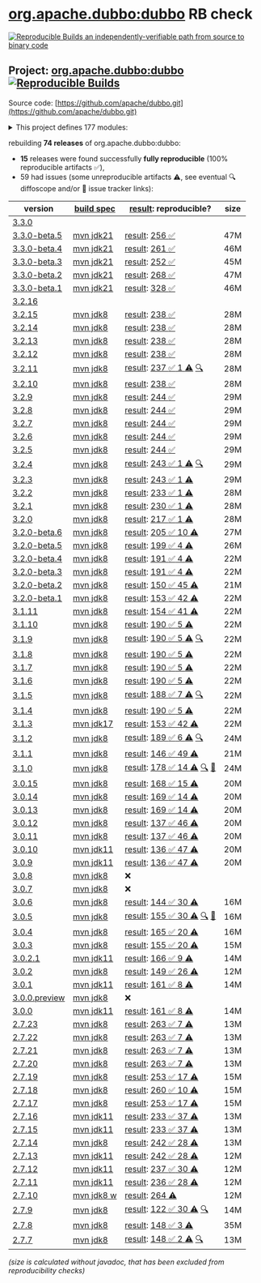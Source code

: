 [org.apache.dubbo:dubbo](https://central.sonatype.com/artifact/org.apache.dubbo/dubbo/versions) RB check
=======

[![Reproducible Builds](https://reproducible-builds.org/images/logos/rb.svg) an independently-verifiable path from source to binary code](https://reproducible-builds.org/)

## Project: [org.apache.dubbo:dubbo](https://central.sonatype.com/artifact/org.apache.dubbo/dubbo/versions) [![Reproducible Builds](https://img.shields.io/endpoint?url=https://raw.githubusercontent.com/jvm-repo-rebuild/reproducible-central/master/content/org/apache/dubbo/badge.json)](https://github.com/jvm-repo-rebuild/reproducible-central/blob/master/content/org/apache/dubbo/README.md)

Source code: [https://github.com/apache/dubbo.git](https://github.com/apache/dubbo.git)

<details><summary>This project defines 177 modules:</summary>

* [org.apache.dubbo:dubbo](https://central.sonatype.com/artifact/org.apache.dubbo/dubbo/overview)
* [org.apache.dubbo:dubbo-all-shaded](https://central.sonatype.com/artifact/org.apache.dubbo/dubbo-all-shaded/overview)
* [org.apache.dubbo:dubbo-auth](https://central.sonatype.com/artifact/org.apache.dubbo/dubbo-auth/overview)
* [org.apache.dubbo:dubbo-bom](https://central.sonatype.com/artifact/org.apache.dubbo/dubbo-bom/overview)
* [org.apache.dubbo:dubbo-cluster](https://central.sonatype.com/artifact/org.apache.dubbo/dubbo-cluster/overview)
* [org.apache.dubbo:dubbo-common](https://central.sonatype.com/artifact/org.apache.dubbo/dubbo-common/overview)
* [org.apache.dubbo:dubbo-compatible](https://central.sonatype.com/artifact/org.apache.dubbo/dubbo-compatible/overview)
* [org.apache.dubbo:dubbo-compiler](https://central.sonatype.com/artifact/org.apache.dubbo/dubbo-compiler/overview)
* [org.apache.dubbo:dubbo-config](https://central.sonatype.com/artifact/org.apache.dubbo/dubbo-config/overview)
* [org.apache.dubbo:dubbo-config-api](https://central.sonatype.com/artifact/org.apache.dubbo/dubbo-config-api/overview)
* [org.apache.dubbo:dubbo-config-spring](https://central.sonatype.com/artifact/org.apache.dubbo/dubbo-config-spring/overview)
* [org.apache.dubbo:dubbo-config-spring6](https://central.sonatype.com/artifact/org.apache.dubbo/dubbo-config-spring6/overview)
* [org.apache.dubbo:dubbo-configcenter](https://central.sonatype.com/artifact/org.apache.dubbo/dubbo-configcenter/overview)
* [org.apache.dubbo:dubbo-configcenter-apollo](https://central.sonatype.com/artifact/org.apache.dubbo/dubbo-configcenter-apollo/overview)
* [org.apache.dubbo:dubbo-configcenter-consul](https://central.sonatype.com/artifact/org.apache.dubbo/dubbo-configcenter-consul/overview)
* [org.apache.dubbo:dubbo-configcenter-etcd](https://central.sonatype.com/artifact/org.apache.dubbo/dubbo-configcenter-etcd/overview)
* [org.apache.dubbo:dubbo-configcenter-file](https://central.sonatype.com/artifact/org.apache.dubbo/dubbo-configcenter-file/overview)
* [org.apache.dubbo:dubbo-configcenter-nacos](https://central.sonatype.com/artifact/org.apache.dubbo/dubbo-configcenter-nacos/overview)
* [org.apache.dubbo:dubbo-configcenter-zookeeper](https://central.sonatype.com/artifact/org.apache.dubbo/dubbo-configcenter-zookeeper/overview)
* [org.apache.dubbo:dubbo-container](https://central.sonatype.com/artifact/org.apache.dubbo/dubbo-container/overview)
* [org.apache.dubbo:dubbo-container-api](https://central.sonatype.com/artifact/org.apache.dubbo/dubbo-container-api/overview)
* [org.apache.dubbo:dubbo-container-log4j](https://central.sonatype.com/artifact/org.apache.dubbo/dubbo-container-log4j/overview)
* [org.apache.dubbo:dubbo-container-logback](https://central.sonatype.com/artifact/org.apache.dubbo/dubbo-container-logback/overview)
* [org.apache.dubbo:dubbo-container-spring](https://central.sonatype.com/artifact/org.apache.dubbo/dubbo-container-spring/overview)
* [org.apache.dubbo:dubbo-dependencies](https://central.sonatype.com/artifact/org.apache.dubbo/dubbo-dependencies/overview)
* [org.apache.dubbo:dubbo-dependencies-bom](https://central.sonatype.com/artifact/org.apache.dubbo/dubbo-dependencies-bom/overview)
* [org.apache.dubbo:dubbo-dependencies-zookeeper](https://central.sonatype.com/artifact/org.apache.dubbo/dubbo-dependencies-zookeeper/overview)
* [org.apache.dubbo:dubbo-dependencies-zookeeper-curator5](https://central.sonatype.com/artifact/org.apache.dubbo/dubbo-dependencies-zookeeper-curator5/overview)
* [org.apache.dubbo:dubbo-distribution](https://central.sonatype.com/artifact/org.apache.dubbo/dubbo-distribution/overview)
* [org.apache.dubbo:dubbo-filter](https://central.sonatype.com/artifact/org.apache.dubbo/dubbo-filter/overview)
* [org.apache.dubbo:dubbo-filter-cache](https://central.sonatype.com/artifact/org.apache.dubbo/dubbo-filter-cache/overview)
* [org.apache.dubbo:dubbo-filter-validation](https://central.sonatype.com/artifact/org.apache.dubbo/dubbo-filter-validation/overview)
* [org.apache.dubbo:dubbo-kubernetes](https://central.sonatype.com/artifact/org.apache.dubbo/dubbo-kubernetes/overview)
* [org.apache.dubbo:dubbo-maven-plugin](https://central.sonatype.com/artifact/org.apache.dubbo/dubbo-maven-plugin/overview)
* [org.apache.dubbo:dubbo-metadata](https://central.sonatype.com/artifact/org.apache.dubbo/dubbo-metadata/overview)
* [org.apache.dubbo:dubbo-metadata-api](https://central.sonatype.com/artifact/org.apache.dubbo/dubbo-metadata-api/overview)
* [org.apache.dubbo:dubbo-metadata-definition-protobuf](https://central.sonatype.com/artifact/org.apache.dubbo/dubbo-metadata-definition-protobuf/overview)
* [org.apache.dubbo:dubbo-metadata-processor](https://central.sonatype.com/artifact/org.apache.dubbo/dubbo-metadata-processor/overview)
* [org.apache.dubbo:dubbo-metadata-report-consul](https://central.sonatype.com/artifact/org.apache.dubbo/dubbo-metadata-report-consul/overview)
* [org.apache.dubbo:dubbo-metadata-report-etcd](https://central.sonatype.com/artifact/org.apache.dubbo/dubbo-metadata-report-etcd/overview)
* [org.apache.dubbo:dubbo-metadata-report-failover](https://central.sonatype.com/artifact/org.apache.dubbo/dubbo-metadata-report-failover/overview)
* [org.apache.dubbo:dubbo-metadata-report-nacos](https://central.sonatype.com/artifact/org.apache.dubbo/dubbo-metadata-report-nacos/overview)
* [org.apache.dubbo:dubbo-metadata-report-redis](https://central.sonatype.com/artifact/org.apache.dubbo/dubbo-metadata-report-redis/overview)
* [org.apache.dubbo:dubbo-metadata-report-zookeeper](https://central.sonatype.com/artifact/org.apache.dubbo/dubbo-metadata-report-zookeeper/overview)
* [org.apache.dubbo:dubbo-metadata-rest](https://central.sonatype.com/artifact/org.apache.dubbo/dubbo-metadata-rest/overview)
* [org.apache.dubbo:dubbo-metrics](https://central.sonatype.com/artifact/org.apache.dubbo/dubbo-metrics/overview)
* [org.apache.dubbo:dubbo-metrics-api](https://central.sonatype.com/artifact/org.apache.dubbo/dubbo-metrics-api/overview)
* [org.apache.dubbo:dubbo-metrics-config-center](https://central.sonatype.com/artifact/org.apache.dubbo/dubbo-metrics-config-center/overview)
* [org.apache.dubbo:dubbo-metrics-default](https://central.sonatype.com/artifact/org.apache.dubbo/dubbo-metrics-default/overview)
* [org.apache.dubbo:dubbo-metrics-event](https://central.sonatype.com/artifact/org.apache.dubbo/dubbo-metrics-event/overview)
* [org.apache.dubbo:dubbo-metrics-metadata](https://central.sonatype.com/artifact/org.apache.dubbo/dubbo-metrics-metadata/overview)
* [org.apache.dubbo:dubbo-metrics-netty](https://central.sonatype.com/artifact/org.apache.dubbo/dubbo-metrics-netty/overview)
* [org.apache.dubbo:dubbo-metrics-prometheus](https://central.sonatype.com/artifact/org.apache.dubbo/dubbo-metrics-prometheus/overview)
* [org.apache.dubbo:dubbo-metrics-registry](https://central.sonatype.com/artifact/org.apache.dubbo/dubbo-metrics-registry/overview)
* [org.apache.dubbo:dubbo-monitor](https://central.sonatype.com/artifact/org.apache.dubbo/dubbo-monitor/overview)
* [org.apache.dubbo:dubbo-monitor-api](https://central.sonatype.com/artifact/org.apache.dubbo/dubbo-monitor-api/overview)
* [org.apache.dubbo:dubbo-monitor-common](https://central.sonatype.com/artifact/org.apache.dubbo/dubbo-monitor-common/overview)
* [org.apache.dubbo:dubbo-monitor-default](https://central.sonatype.com/artifact/org.apache.dubbo/dubbo-monitor-default/overview)
* [org.apache.dubbo:dubbo-nacos-spring-boot-starter](https://central.sonatype.com/artifact/org.apache.dubbo/dubbo-nacos-spring-boot-starter/overview)
* [org.apache.dubbo:dubbo-native](https://central.sonatype.com/artifact/org.apache.dubbo/dubbo-native/overview)
* [org.apache.dubbo:dubbo-native-plugin](https://central.sonatype.com/artifact/org.apache.dubbo/dubbo-native-plugin/overview)
* [org.apache.dubbo:dubbo-observability-spring-boot-autoconfigure](https://central.sonatype.com/artifact/org.apache.dubbo/dubbo-observability-spring-boot-autoconfigure/overview)
* [org.apache.dubbo:dubbo-observability-spring-boot-starter](https://central.sonatype.com/artifact/org.apache.dubbo/dubbo-observability-spring-boot-starter/overview)
* [org.apache.dubbo:dubbo-observability-spring-boot-starters](https://central.sonatype.com/artifact/org.apache.dubbo/dubbo-observability-spring-boot-starters/overview)
* [org.apache.dubbo:dubbo-parent](https://central.sonatype.com/artifact/org.apache.dubbo/dubbo-parent/overview)
* [org.apache.dubbo:dubbo-plugin](https://central.sonatype.com/artifact/org.apache.dubbo/dubbo-plugin/overview)
* [org.apache.dubbo:dubbo-plugin-access-log](https://central.sonatype.com/artifact/org.apache.dubbo/dubbo-plugin-access-log/overview)
* [org.apache.dubbo:dubbo-plugin-classloader-filter](https://central.sonatype.com/artifact/org.apache.dubbo/dubbo-plugin-classloader-filter/overview)
* [org.apache.dubbo:dubbo-plugin-cluster-mergeable](https://central.sonatype.com/artifact/org.apache.dubbo/dubbo-plugin-cluster-mergeable/overview)
* [org.apache.dubbo:dubbo-plugin-context](https://central.sonatype.com/artifact/org.apache.dubbo/dubbo-plugin-context/overview)
* [org.apache.dubbo:dubbo-plugin-generic-invoke](https://central.sonatype.com/artifact/org.apache.dubbo/dubbo-plugin-generic-invoke/overview)
* [org.apache.dubbo:dubbo-plugin-loadbalance-adaptive](https://central.sonatype.com/artifact/org.apache.dubbo/dubbo-plugin-loadbalance-adaptive/overview)
* [org.apache.dubbo:dubbo-plugin-loom](https://central.sonatype.com/artifact/org.apache.dubbo/dubbo-plugin-loom/overview)
* [org.apache.dubbo:dubbo-plugin-mock](https://central.sonatype.com/artifact/org.apache.dubbo/dubbo-plugin-mock/overview)
* [org.apache.dubbo:dubbo-plugin-proxy-bytebuddy](https://central.sonatype.com/artifact/org.apache.dubbo/dubbo-plugin-proxy-bytebuddy/overview)
* [org.apache.dubbo:dubbo-plugin-qos-trace](https://central.sonatype.com/artifact/org.apache.dubbo/dubbo-plugin-qos-trace/overview)
* [org.apache.dubbo:dubbo-plugin-router-condition](https://central.sonatype.com/artifact/org.apache.dubbo/dubbo-plugin-router-condition/overview)
* [org.apache.dubbo:dubbo-plugin-router-mesh](https://central.sonatype.com/artifact/org.apache.dubbo/dubbo-plugin-router-mesh/overview)
* [org.apache.dubbo:dubbo-plugin-router-script](https://central.sonatype.com/artifact/org.apache.dubbo/dubbo-plugin-router-script/overview)
* [org.apache.dubbo:dubbo-plugin-router-tag](https://central.sonatype.com/artifact/org.apache.dubbo/dubbo-plugin-router-tag/overview)
* [org.apache.dubbo:dubbo-plugin-token](https://central.sonatype.com/artifact/org.apache.dubbo/dubbo-plugin-token/overview)
* [org.apache.dubbo:dubbo-plugin-tps](https://central.sonatype.com/artifact/org.apache.dubbo/dubbo-plugin-tps/overview)
* [org.apache.dubbo:dubbo-qos](https://central.sonatype.com/artifact/org.apache.dubbo/dubbo-qos/overview)
* [org.apache.dubbo:dubbo-qos-api](https://central.sonatype.com/artifact/org.apache.dubbo/dubbo-qos-api/overview)
* [org.apache.dubbo:dubbo-reactive](https://central.sonatype.com/artifact/org.apache.dubbo/dubbo-reactive/overview)
* [org.apache.dubbo:dubbo-registry](https://central.sonatype.com/artifact/org.apache.dubbo/dubbo-registry/overview)
* [org.apache.dubbo:dubbo-registry-api](https://central.sonatype.com/artifact/org.apache.dubbo/dubbo-registry-api/overview)
* [org.apache.dubbo:dubbo-registry-consul](https://central.sonatype.com/artifact/org.apache.dubbo/dubbo-registry-consul/overview)
* [org.apache.dubbo:dubbo-registry-default](https://central.sonatype.com/artifact/org.apache.dubbo/dubbo-registry-default/overview)
* [org.apache.dubbo:dubbo-registry-dns](https://central.sonatype.com/artifact/org.apache.dubbo/dubbo-registry-dns/overview)
* [org.apache.dubbo:dubbo-registry-etcd3](https://central.sonatype.com/artifact/org.apache.dubbo/dubbo-registry-etcd3/overview)
* [org.apache.dubbo:dubbo-registry-eureka](https://central.sonatype.com/artifact/org.apache.dubbo/dubbo-registry-eureka/overview)
* [org.apache.dubbo:dubbo-registry-kubernetes](https://central.sonatype.com/artifact/org.apache.dubbo/dubbo-registry-kubernetes/overview)
* [org.apache.dubbo:dubbo-registry-multicast](https://central.sonatype.com/artifact/org.apache.dubbo/dubbo-registry-multicast/overview)
* [org.apache.dubbo:dubbo-registry-multiple](https://central.sonatype.com/artifact/org.apache.dubbo/dubbo-registry-multiple/overview)
* [org.apache.dubbo:dubbo-registry-nacos](https://central.sonatype.com/artifact/org.apache.dubbo/dubbo-registry-nacos/overview)
* [org.apache.dubbo:dubbo-registry-redis](https://central.sonatype.com/artifact/org.apache.dubbo/dubbo-registry-redis/overview)
* [org.apache.dubbo:dubbo-registry-sofa](https://central.sonatype.com/artifact/org.apache.dubbo/dubbo-registry-sofa/overview)
* [org.apache.dubbo:dubbo-registry-xds](https://central.sonatype.com/artifact/org.apache.dubbo/dubbo-registry-xds/overview)
* [org.apache.dubbo:dubbo-registry-zookeeper](https://central.sonatype.com/artifact/org.apache.dubbo/dubbo-registry-zookeeper/overview)
* [org.apache.dubbo:dubbo-remoting](https://central.sonatype.com/artifact/org.apache.dubbo/dubbo-remoting/overview)
* [org.apache.dubbo:dubbo-remoting-api](https://central.sonatype.com/artifact/org.apache.dubbo/dubbo-remoting-api/overview)
* [org.apache.dubbo:dubbo-remoting-etcd3](https://central.sonatype.com/artifact/org.apache.dubbo/dubbo-remoting-etcd3/overview)
* [org.apache.dubbo:dubbo-remoting-grizzly](https://central.sonatype.com/artifact/org.apache.dubbo/dubbo-remoting-grizzly/overview)
* [org.apache.dubbo:dubbo-remoting-http](https://central.sonatype.com/artifact/org.apache.dubbo/dubbo-remoting-http/overview)
* [org.apache.dubbo:dubbo-remoting-http12](https://central.sonatype.com/artifact/org.apache.dubbo/dubbo-remoting-http12/overview)
* [org.apache.dubbo:dubbo-remoting-http3](https://central.sonatype.com/artifact/org.apache.dubbo/dubbo-remoting-http3/overview)
* [org.apache.dubbo:dubbo-remoting-mina](https://central.sonatype.com/artifact/org.apache.dubbo/dubbo-remoting-mina/overview)
* [org.apache.dubbo:dubbo-remoting-netty](https://central.sonatype.com/artifact/org.apache.dubbo/dubbo-remoting-netty/overview)
* [org.apache.dubbo:dubbo-remoting-netty4](https://central.sonatype.com/artifact/org.apache.dubbo/dubbo-remoting-netty4/overview)
* [org.apache.dubbo:dubbo-remoting-p2p](https://central.sonatype.com/artifact/org.apache.dubbo/dubbo-remoting-p2p/overview)
* [org.apache.dubbo:dubbo-remoting-redis](https://central.sonatype.com/artifact/org.apache.dubbo/dubbo-remoting-redis/overview)
* [org.apache.dubbo:dubbo-remoting-zookeeper](https://central.sonatype.com/artifact/org.apache.dubbo/dubbo-remoting-zookeeper/overview)
* [org.apache.dubbo:dubbo-remoting-zookeeper-api](https://central.sonatype.com/artifact/org.apache.dubbo/dubbo-remoting-zookeeper-api/overview)
* [org.apache.dubbo:dubbo-remoting-zookeeper-curator5](https://central.sonatype.com/artifact/org.apache.dubbo/dubbo-remoting-zookeeper-curator5/overview)
* [org.apache.dubbo:dubbo-rest-jaxrs](https://central.sonatype.com/artifact/org.apache.dubbo/dubbo-rest-jaxrs/overview)
* [org.apache.dubbo:dubbo-rest-servlet](https://central.sonatype.com/artifact/org.apache.dubbo/dubbo-rest-servlet/overview)
* [org.apache.dubbo:dubbo-rest-spring](https://central.sonatype.com/artifact/org.apache.dubbo/dubbo-rest-spring/overview)
* [org.apache.dubbo:dubbo-rpc](https://central.sonatype.com/artifact/org.apache.dubbo/dubbo-rpc/overview)
* [org.apache.dubbo:dubbo-rpc-api](https://central.sonatype.com/artifact/org.apache.dubbo/dubbo-rpc-api/overview)
* [org.apache.dubbo:dubbo-rpc-dubbo](https://central.sonatype.com/artifact/org.apache.dubbo/dubbo-rpc-dubbo/overview)
* [org.apache.dubbo:dubbo-rpc-grpc](https://central.sonatype.com/artifact/org.apache.dubbo/dubbo-rpc-grpc/overview)
* [org.apache.dubbo:dubbo-rpc-hessian](https://central.sonatype.com/artifact/org.apache.dubbo/dubbo-rpc-hessian/overview)
* [org.apache.dubbo:dubbo-rpc-http](https://central.sonatype.com/artifact/org.apache.dubbo/dubbo-rpc-http/overview)
* [org.apache.dubbo:dubbo-rpc-injvm](https://central.sonatype.com/artifact/org.apache.dubbo/dubbo-rpc-injvm/overview)
* [org.apache.dubbo:dubbo-rpc-memcached](https://central.sonatype.com/artifact/org.apache.dubbo/dubbo-rpc-memcached/overview)
* [org.apache.dubbo:dubbo-rpc-native-thrift](https://central.sonatype.com/artifact/org.apache.dubbo/dubbo-rpc-native-thrift/overview)
* [org.apache.dubbo:dubbo-rpc-redis](https://central.sonatype.com/artifact/org.apache.dubbo/dubbo-rpc-redis/overview)
* [org.apache.dubbo:dubbo-rpc-rest](https://central.sonatype.com/artifact/org.apache.dubbo/dubbo-rpc-rest/overview)
* [org.apache.dubbo:dubbo-rpc-rmi](https://central.sonatype.com/artifact/org.apache.dubbo/dubbo-rpc-rmi/overview)
* [org.apache.dubbo:dubbo-rpc-thrift](https://central.sonatype.com/artifact/org.apache.dubbo/dubbo-rpc-thrift/overview)
* [org.apache.dubbo:dubbo-rpc-triple](https://central.sonatype.com/artifact/org.apache.dubbo/dubbo-rpc-triple/overview)
* [org.apache.dubbo:dubbo-rpc-webservice](https://central.sonatype.com/artifact/org.apache.dubbo/dubbo-rpc-webservice/overview)
* [org.apache.dubbo:dubbo-rpc-xml](https://central.sonatype.com/artifact/org.apache.dubbo/dubbo-rpc-xml/overview)
* [org.apache.dubbo:dubbo-seata-spring-boot-starter](https://central.sonatype.com/artifact/org.apache.dubbo/dubbo-seata-spring-boot-starter/overview)
* [org.apache.dubbo:dubbo-security](https://central.sonatype.com/artifact/org.apache.dubbo/dubbo-security/overview)
* [org.apache.dubbo:dubbo-sentinel-spring-boot-starter](https://central.sonatype.com/artifact/org.apache.dubbo/dubbo-sentinel-spring-boot-starter/overview)
* [org.apache.dubbo:dubbo-serialization](https://central.sonatype.com/artifact/org.apache.dubbo/dubbo-serialization/overview)
* [org.apache.dubbo:dubbo-serialization-api](https://central.sonatype.com/artifact/org.apache.dubbo/dubbo-serialization-api/overview)
* [org.apache.dubbo:dubbo-serialization-avro](https://central.sonatype.com/artifact/org.apache.dubbo/dubbo-serialization-avro/overview)
* [org.apache.dubbo:dubbo-serialization-fastjson](https://central.sonatype.com/artifact/org.apache.dubbo/dubbo-serialization-fastjson/overview)
* [org.apache.dubbo:dubbo-serialization-fastjson2](https://central.sonatype.com/artifact/org.apache.dubbo/dubbo-serialization-fastjson2/overview)
* [org.apache.dubbo:dubbo-serialization-fst](https://central.sonatype.com/artifact/org.apache.dubbo/dubbo-serialization-fst/overview)
* [org.apache.dubbo:dubbo-serialization-gson](https://central.sonatype.com/artifact/org.apache.dubbo/dubbo-serialization-gson/overview)
* [org.apache.dubbo:dubbo-serialization-hessian2](https://central.sonatype.com/artifact/org.apache.dubbo/dubbo-serialization-hessian2/overview)
* [org.apache.dubbo:dubbo-serialization-jdk](https://central.sonatype.com/artifact/org.apache.dubbo/dubbo-serialization-jdk/overview)
* [org.apache.dubbo:dubbo-serialization-kryo](https://central.sonatype.com/artifact/org.apache.dubbo/dubbo-serialization-kryo/overview)
* [org.apache.dubbo:dubbo-serialization-msgpack](https://central.sonatype.com/artifact/org.apache.dubbo/dubbo-serialization-msgpack/overview)
* [org.apache.dubbo:dubbo-serialization-native-hession](https://central.sonatype.com/artifact/org.apache.dubbo/dubbo-serialization-native-hession/overview)
* [org.apache.dubbo:dubbo-serialization-protobuf](https://central.sonatype.com/artifact/org.apache.dubbo/dubbo-serialization-protobuf/overview)
* [org.apache.dubbo:dubbo-serialization-protostuff](https://central.sonatype.com/artifact/org.apache.dubbo/dubbo-serialization-protostuff/overview)
* [org.apache.dubbo:dubbo-serialization-test](https://central.sonatype.com/artifact/org.apache.dubbo/dubbo-serialization-test/overview)
* [org.apache.dubbo:dubbo-spring-boot](https://central.sonatype.com/artifact/org.apache.dubbo/dubbo-spring-boot/overview)
* [org.apache.dubbo:dubbo-spring-boot-3-autoconfigure](https://central.sonatype.com/artifact/org.apache.dubbo/dubbo-spring-boot-3-autoconfigure/overview)
* [org.apache.dubbo:dubbo-spring-boot-actuator](https://central.sonatype.com/artifact/org.apache.dubbo/dubbo-spring-boot-actuator/overview)
* [org.apache.dubbo:dubbo-spring-boot-actuator-compatible](https://central.sonatype.com/artifact/org.apache.dubbo/dubbo-spring-boot-actuator-compatible/overview)
* [org.apache.dubbo:dubbo-spring-boot-autoconfigure](https://central.sonatype.com/artifact/org.apache.dubbo/dubbo-spring-boot-autoconfigure/overview)
* [org.apache.dubbo:dubbo-spring-boot-autoconfigure-compatible](https://central.sonatype.com/artifact/org.apache.dubbo/dubbo-spring-boot-autoconfigure-compatible/overview)
* [org.apache.dubbo:dubbo-spring-boot-compatible](https://central.sonatype.com/artifact/org.apache.dubbo/dubbo-spring-boot-compatible/overview)
* [org.apache.dubbo:dubbo-spring-boot-interceptor](https://central.sonatype.com/artifact/org.apache.dubbo/dubbo-spring-boot-interceptor/overview)
* [org.apache.dubbo:dubbo-spring-boot-observability-autoconfigure](https://central.sonatype.com/artifact/org.apache.dubbo/dubbo-spring-boot-observability-autoconfigure/overview)
* [org.apache.dubbo:dubbo-spring-boot-observability-starter](https://central.sonatype.com/artifact/org.apache.dubbo/dubbo-spring-boot-observability-starter/overview)
* [org.apache.dubbo:dubbo-spring-boot-observability-starters](https://central.sonatype.com/artifact/org.apache.dubbo/dubbo-spring-boot-observability-starters/overview)
* [org.apache.dubbo:dubbo-spring-boot-starter](https://central.sonatype.com/artifact/org.apache.dubbo/dubbo-spring-boot-starter/overview)
* [org.apache.dubbo:dubbo-spring-boot-starters](https://central.sonatype.com/artifact/org.apache.dubbo/dubbo-spring-boot-starters/overview)
* [org.apache.dubbo:dubbo-spring-boot-tracing-brave-zipkin-starter](https://central.sonatype.com/artifact/org.apache.dubbo/dubbo-spring-boot-tracing-brave-zipkin-starter/overview)
* [org.apache.dubbo:dubbo-spring-boot-tracing-otel-otlp-starter](https://central.sonatype.com/artifact/org.apache.dubbo/dubbo-spring-boot-tracing-otel-otlp-starter/overview)
* [org.apache.dubbo:dubbo-spring-boot-tracing-otel-zipkin-starter](https://central.sonatype.com/artifact/org.apache.dubbo/dubbo-spring-boot-tracing-otel-zipkin-starter/overview)
* [org.apache.dubbo:dubbo-spring-security](https://central.sonatype.com/artifact/org.apache.dubbo/dubbo-spring-security/overview)
* [org.apache.dubbo:dubbo-tracing](https://central.sonatype.com/artifact/org.apache.dubbo/dubbo-tracing/overview)
* [org.apache.dubbo:dubbo-tracing-brave-zipkin-spring-boot-starter](https://central.sonatype.com/artifact/org.apache.dubbo/dubbo-tracing-brave-zipkin-spring-boot-starter/overview)
* [org.apache.dubbo:dubbo-tracing-otel-otlp-spring-boot-starter](https://central.sonatype.com/artifact/org.apache.dubbo/dubbo-tracing-otel-otlp-spring-boot-starter/overview)
* [org.apache.dubbo:dubbo-tracing-otel-zipkin-spring-boot-starter](https://central.sonatype.com/artifact/org.apache.dubbo/dubbo-tracing-otel-zipkin-spring-boot-starter/overview)
* [org.apache.dubbo:dubbo-triple-servlet](https://central.sonatype.com/artifact/org.apache.dubbo/dubbo-triple-servlet/overview)
* [org.apache.dubbo:dubbo-xds](https://central.sonatype.com/artifact/org.apache.dubbo/dubbo-xds/overview)
* [org.apache.dubbo:dubbo-zookeeper-curator5-spring-boot-starter](https://central.sonatype.com/artifact/org.apache.dubbo/dubbo-zookeeper-curator5-spring-boot-starter/overview)
* [org.apache.dubbo:dubbo-zookeeper-spring-boot-starter](https://central.sonatype.com/artifact/org.apache.dubbo/dubbo-zookeeper-spring-boot-starter/overview)
</details>

rebuilding **74 releases** of org.apache.dubbo:dubbo:
- **15** releases were found successfully **fully reproducible** (100% reproducible artifacts :white_check_mark:),
- 59 had issues (some unreproducible artifacts :warning:, see eventual :mag: diffoscope and/or :memo: issue tracker links):

| version | [build spec](/BUILDSPEC.md) | [result](https://reproducible-builds.org/docs/jvm/): reproducible? | size |
| -- | --------- | ------ | -- |
| [3.3.0](https://central.sonatype.com/artifact/org.apache.dubbo/dubbo/3.3.0/pom) | | | |
| [3.3.0-beta.5](https://central.sonatype.com/artifact/org.apache.dubbo/dubbo/3.3.0-beta.5/pom) | [mvn jdk21](dubbo-3.3.0-beta.5.buildspec) | [result](dubbo-parent-3.3.0-beta.5.buildinfo): [256 :white_check_mark: ](dubbo-parent-3.3.0-beta.5.buildcompare) | 47M |
| [3.3.0-beta.4](https://central.sonatype.com/artifact/org.apache.dubbo/dubbo/3.3.0-beta.4/pom) | [mvn jdk21](dubbo-3.3.0-beta.4.buildspec) | [result](dubbo-parent-3.3.0-beta.4.buildinfo): [261 :white_check_mark: ](dubbo-parent-3.3.0-beta.4.buildcompare) | 46M |
| [3.3.0-beta.3](https://central.sonatype.com/artifact/org.apache.dubbo/dubbo/3.3.0-beta.3/pom) | [mvn jdk21](dubbo-3.3.0-beta.3.buildspec) | [result](dubbo-parent-3.3.0-beta.3.buildinfo): [252 :white_check_mark: ](dubbo-parent-3.3.0-beta.3.buildcompare) | 45M |
| [3.3.0-beta.2](https://central.sonatype.com/artifact/org.apache.dubbo/dubbo/3.3.0-beta.2/pom) | [mvn jdk21](dubbo-3.3.0-beta.2.buildspec) | [result](dubbo-parent-3.3.0-beta.2.buildinfo): [268 :white_check_mark: ](dubbo-parent-3.3.0-beta.2.buildcompare) | 47M |
| [3.3.0-beta.1](https://central.sonatype.com/artifact/org.apache.dubbo/dubbo/3.3.0-beta.1/pom) | [mvn jdk21](dubbo-3.3.0-beta.1.buildspec) | [result](dubbo-parent-3.3.0-beta.1.buildinfo): [328 :white_check_mark: ](dubbo-parent-3.3.0-beta.1.buildcompare) | 46M |
| [3.2.16](https://central.sonatype.com/artifact/org.apache.dubbo/dubbo/3.2.16/pom) | | | |
| [3.2.15](https://central.sonatype.com/artifact/org.apache.dubbo/dubbo/3.2.15/pom) | [mvn jdk8](dubbo-3.2.15.buildspec) | [result](dubbo-parent-3.2.15.buildinfo): [238 :white_check_mark: ](dubbo-parent-3.2.15.buildcompare) | 28M |
| [3.2.14](https://central.sonatype.com/artifact/org.apache.dubbo/dubbo/3.2.14/pom) | [mvn jdk8](dubbo-3.2.14.buildspec) | [result](dubbo-parent-3.2.14.buildinfo): [238 :white_check_mark: ](dubbo-parent-3.2.14.buildcompare) | 28M |
| [3.2.13](https://central.sonatype.com/artifact/org.apache.dubbo/dubbo/3.2.13/pom) | [mvn jdk8](dubbo-3.2.13.buildspec) | [result](dubbo-parent-3.2.13.buildinfo): [238 :white_check_mark: ](dubbo-parent-3.2.13.buildcompare) | 28M |
| [3.2.12](https://central.sonatype.com/artifact/org.apache.dubbo/dubbo/3.2.12/pom) | [mvn jdk8](dubbo-3.2.12.buildspec) | [result](dubbo-parent-3.2.12.buildinfo): [238 :white_check_mark: ](dubbo-parent-3.2.12.buildcompare) | 28M |
| [3.2.11](https://central.sonatype.com/artifact/org.apache.dubbo/dubbo/3.2.11/pom) | [mvn jdk8](dubbo-3.2.11.buildspec) | [result](dubbo-parent-3.2.11.buildinfo): [237 :white_check_mark:  1 :warning:](dubbo-parent-3.2.11.buildcompare) [:mag:](dubbo-parent-3.2.11.diffoscope) | 28M |
| [3.2.10](https://central.sonatype.com/artifact/org.apache.dubbo/dubbo/3.2.10/pom) | [mvn jdk8](dubbo-3.2.10.buildspec) | [result](dubbo-parent-3.2.10.buildinfo): [238 :white_check_mark: ](dubbo-parent-3.2.10.buildcompare) | 28M |
| [3.2.9](https://central.sonatype.com/artifact/org.apache.dubbo/dubbo/3.2.9/pom) | [mvn jdk8](dubbo-3.2.9.buildspec) | [result](dubbo-parent-3.2.9.buildinfo): [244 :white_check_mark: ](dubbo-parent-3.2.9.buildcompare) | 29M |
| [3.2.8](https://central.sonatype.com/artifact/org.apache.dubbo/dubbo/3.2.8/pom) | [mvn jdk8](dubbo-3.2.8.buildspec) | [result](dubbo-parent-3.2.8.buildinfo): [244 :white_check_mark: ](dubbo-parent-3.2.8.buildcompare) | 29M |
| [3.2.7](https://central.sonatype.com/artifact/org.apache.dubbo/dubbo/3.2.7/pom) | [mvn jdk8](dubbo-3.2.7.buildspec) | [result](dubbo-parent-3.2.7.buildinfo): [244 :white_check_mark: ](dubbo-parent-3.2.7.buildcompare) | 29M |
| [3.2.6](https://central.sonatype.com/artifact/org.apache.dubbo/dubbo/3.2.6/pom) | [mvn jdk8](dubbo-3.2.6.buildspec) | [result](dubbo-parent-3.2.6.buildinfo): [244 :white_check_mark: ](dubbo-parent-3.2.6.buildcompare) | 29M |
| [3.2.5](https://central.sonatype.com/artifact/org.apache.dubbo/dubbo/3.2.5/pom) | [mvn jdk8](dubbo-3.2.5.buildspec) | [result](dubbo-parent-3.2.5.buildinfo): [244 :white_check_mark: ](dubbo-parent-3.2.5.buildcompare) | 29M |
| [3.2.4](https://central.sonatype.com/artifact/org.apache.dubbo/dubbo/3.2.4/pom) | [mvn jdk8](dubbo-3.2.4.buildspec) | [result](dubbo-parent-3.2.4.buildinfo): [243 :white_check_mark:  1 :warning:](dubbo-parent-3.2.4.buildcompare) [:mag:](dubbo-parent-3.2.4.diffoscope) | 29M |
| [3.2.3](https://central.sonatype.com/artifact/org.apache.dubbo/dubbo/3.2.3/pom) | [mvn jdk8](dubbo-3.2.3.buildspec) | [result](dubbo-parent-3.2.3.buildinfo): [243 :white_check_mark:  1 :warning:](dubbo-parent-3.2.3.buildcompare) | 29M |
| [3.2.2](https://central.sonatype.com/artifact/org.apache.dubbo/dubbo/3.2.2/pom) | [mvn jdk8](dubbo-3.2.2.buildspec) | [result](dubbo-parent-3.2.2.buildinfo): [233 :white_check_mark:  1 :warning:](dubbo-parent-3.2.2.buildcompare) | 28M |
| [3.2.1](https://central.sonatype.com/artifact/org.apache.dubbo/dubbo/3.2.1/pom) | [mvn jdk8](dubbo-3.2.1.buildspec) | [result](dubbo-parent-3.2.1.buildinfo): [230 :white_check_mark:  1 :warning:](dubbo-parent-3.2.1.buildcompare) | 28M |
| [3.2.0](https://central.sonatype.com/artifact/org.apache.dubbo/dubbo/3.2.0/pom) | [mvn jdk8](dubbo-3.2.0.buildspec) | [result](dubbo-parent-3.2.0.buildinfo): [217 :white_check_mark:  1 :warning:](dubbo-parent-3.2.0.buildcompare) | 28M |
| [3.2.0-beta.6](https://central.sonatype.com/artifact/org.apache.dubbo/dubbo/3.2.0-beta.6/pom) | [mvn jdk8](dubbo-3.2.0-beta.6.buildspec) | [result](dubbo-parent-3.2.0-beta.6.buildinfo): [205 :white_check_mark:  10 :warning:](dubbo-parent-3.2.0-beta.6.buildcompare) | 27M |
| [3.2.0-beta.5](https://central.sonatype.com/artifact/org.apache.dubbo/dubbo/3.2.0-beta.5/pom) | [mvn jdk8](dubbo-3.2.0-beta.5.buildspec) | [result](dubbo-parent-3.2.0-beta.5.buildinfo): [199 :white_check_mark:  4 :warning:](dubbo-parent-3.2.0-beta.5.buildcompare) | 26M |
| [3.2.0-beta.4](https://central.sonatype.com/artifact/org.apache.dubbo/dubbo/3.2.0-beta.4/pom) | [mvn jdk8](dubbo-3.2.0-beta.4.buildspec) | [result](dubbo-parent-3.2.0-beta.4.buildinfo): [191 :white_check_mark:  4 :warning:](dubbo-parent-3.2.0-beta.4.buildcompare) | 22M |
| [3.2.0-beta.3](https://central.sonatype.com/artifact/org.apache.dubbo/dubbo/3.2.0-beta.3/pom) | [mvn jdk8](dubbo-3.2.0-beta.3.buildspec) | [result](dubbo-parent-3.2.0-beta.3.buildinfo): [191 :white_check_mark:  4 :warning:](dubbo-parent-3.2.0-beta.3.buildcompare) | 22M |
| [3.2.0-beta.2](https://central.sonatype.com/artifact/org.apache.dubbo/dubbo/3.2.0-beta.2/pom) | [mvn jdk8](dubbo-3.2.0-beta.2.buildspec) | [result](dubbo-parent-3.2.0-beta.2.buildinfo): [150 :white_check_mark:  45 :warning:](dubbo-parent-3.2.0-beta.2.buildcompare) | 21M |
| [3.2.0-beta.1](https://central.sonatype.com/artifact/org.apache.dubbo/dubbo/3.2.0-beta.1/pom) | [mvn jdk8](dubbo-3.2.0-beta.1.buildspec) | [result](dubbo-parent-3.2.0-beta.1.buildinfo): [153 :white_check_mark:  42 :warning:](dubbo-parent-3.2.0-beta.1.buildcompare) | 22M |
| [3.1.11](https://central.sonatype.com/artifact/org.apache.dubbo/dubbo/3.1.11/pom) | [mvn jdk8](dubbo-3.1.11.buildspec) | [result](dubbo-parent-3.1.11.buildinfo): [154 :white_check_mark:  41 :warning:](dubbo-parent-3.1.11.buildcompare) | 22M |
| [3.1.10](https://central.sonatype.com/artifact/org.apache.dubbo/dubbo/3.1.10/pom) | [mvn jdk8](dubbo-3.1.10.buildspec) | [result](dubbo-parent-3.1.10.buildinfo): [190 :white_check_mark:  5 :warning:](dubbo-parent-3.1.10.buildcompare) | 22M |
| [3.1.9](https://central.sonatype.com/artifact/org.apache.dubbo/dubbo/3.1.9/pom) | [mvn jdk8](dubbo-3.1.9.buildspec) | [result](dubbo-parent-3.1.9.buildinfo): [190 :white_check_mark:  5 :warning:](dubbo-parent-3.1.9.buildcompare) [:mag:](dubbo-parent-3.1.9.diffoscope) | 22M |
| [3.1.8](https://central.sonatype.com/artifact/org.apache.dubbo/dubbo/3.1.8/pom) | [mvn jdk8](dubbo-3.1.8.buildspec) | [result](dubbo-parent-3.1.8.buildinfo): [190 :white_check_mark:  5 :warning:](dubbo-parent-3.1.8.buildcompare) | 22M |
| [3.1.7](https://central.sonatype.com/artifact/org.apache.dubbo/dubbo/3.1.7/pom) | [mvn jdk8](dubbo-3.1.7.buildspec) | [result](dubbo-parent-3.1.7.buildinfo): [190 :white_check_mark:  5 :warning:](dubbo-parent-3.1.7.buildcompare) | 22M |
| [3.1.6](https://central.sonatype.com/artifact/org.apache.dubbo/dubbo/3.1.6/pom) | [mvn jdk8](dubbo-3.1.6.buildspec) | [result](dubbo-parent-3.1.6.buildinfo): [190 :white_check_mark:  5 :warning:](dubbo-parent-3.1.6.buildcompare) | 22M |
| [3.1.5](https://central.sonatype.com/artifact/org.apache.dubbo/dubbo/3.1.5/pom) | [mvn jdk8](dubbo-3.1.5.buildspec) | [result](dubbo-parent-3.1.5.buildinfo): [188 :white_check_mark:  7 :warning:](dubbo-parent-3.1.5.buildcompare) [:mag:](dubbo-parent-3.1.5.diffoscope) | 22M |
| [3.1.4](https://central.sonatype.com/artifact/org.apache.dubbo/dubbo/3.1.4/pom) | [mvn jdk8](dubbo-3.1.4.buildspec) | [result](dubbo-parent-3.1.4.buildinfo): [190 :white_check_mark:  5 :warning:](dubbo-parent-3.1.4.buildcompare) | 22M |
| [3.1.3](https://central.sonatype.com/artifact/org.apache.dubbo/dubbo/3.1.3/pom) | [mvn jdk17](dubbo-3.1.3.buildspec) | [result](dubbo-parent-3.1.3.buildinfo): [153 :white_check_mark:  42 :warning:](dubbo-parent-3.1.3.buildcompare) | 22M |
| [3.1.2](https://central.sonatype.com/artifact/org.apache.dubbo/dubbo/3.1.2/pom) | [mvn jdk8](dubbo-3.1.2.buildspec) | [result](dubbo-parent-3.1.2.buildinfo): [189 :white_check_mark:  6 :warning:](dubbo-parent-3.1.2.buildcompare) [:mag:](dubbo-parent-3.1.2.diffoscope) | 24M |
| [3.1.1](https://central.sonatype.com/artifact/org.apache.dubbo/dubbo/3.1.1/pom) | [mvn jdk8](dubbo-3.1.1.buildspec) | [result](dubbo-parent-3.1.1.buildinfo): [146 :white_check_mark:  49 :warning:](dubbo-parent-3.1.1.buildcompare) | 21M |
| [3.1.0](https://central.sonatype.com/artifact/org.apache.dubbo/dubbo/3.1.0/pom) | [mvn jdk8](dubbo-3.1.0.buildspec) | [result](dubbo-parent-3.1.0.buildinfo): [178 :white_check_mark:  14 :warning:](dubbo-parent-3.1.0.buildcompare) [:mag:](dubbo-parent-3.1.0.diffoscope) [:memo:](https://github.com/apache/dubbo/pull/10700) | 24M |
| [3.0.15](https://central.sonatype.com/artifact/org.apache.dubbo/dubbo/3.0.15/pom) | [mvn jdk8](dubbo-3.0.15.buildspec) | [result](dubbo-parent-3.0.15.buildinfo): [168 :white_check_mark:  15 :warning:](dubbo-parent-3.0.15.buildcompare) | 20M |
| [3.0.14](https://central.sonatype.com/artifact/org.apache.dubbo/dubbo/3.0.14/pom) | [mvn jdk8](dubbo-3.0.14.buildspec) | [result](dubbo-parent-3.0.14.buildinfo): [169 :white_check_mark:  14 :warning:](dubbo-parent-3.0.14.buildcompare) | 20M |
| [3.0.13](https://central.sonatype.com/artifact/org.apache.dubbo/dubbo/3.0.13/pom) | [mvn jdk8](dubbo-3.0.13.buildspec) | [result](dubbo-parent-3.0.13.buildinfo): [169 :white_check_mark:  14 :warning:](dubbo-parent-3.0.13.buildcompare) | 20M |
| [3.0.12](https://central.sonatype.com/artifact/org.apache.dubbo/dubbo/3.0.12/pom) | [mvn jdk8](dubbo-3.0.12.buildspec) | [result](dubbo-parent-3.0.12.buildinfo): [137 :white_check_mark:  46 :warning:](dubbo-parent-3.0.12.buildcompare) | 20M |
| [3.0.11](https://central.sonatype.com/artifact/org.apache.dubbo/dubbo/3.0.11/pom) | [mvn jdk8](dubbo-3.0.11.buildspec) | [result](dubbo-parent-3.0.11.buildinfo): [137 :white_check_mark:  46 :warning:](dubbo-parent-3.0.11.buildcompare) | 20M |
| [3.0.10](https://central.sonatype.com/artifact/org.apache.dubbo/dubbo/3.0.10/pom) | [mvn jdk11](dubbo-3.0.10.buildspec) | [result](dubbo-parent-3.0.10.buildinfo): [136 :white_check_mark:  47 :warning:](dubbo-parent-3.0.10.buildcompare) | 20M |
| [3.0.9](https://central.sonatype.com/artifact/org.apache.dubbo/dubbo/3.0.9/pom) | [mvn jdk11](dubbo-3.0.9.buildspec) | [result](dubbo-parent-3.0.9.buildinfo): [136 :white_check_mark:  47 :warning:](dubbo-parent-3.0.9.buildcompare) | 20M |
| [3.0.8](https://central.sonatype.com/artifact/org.apache.dubbo/dubbo/3.0.8/pom) | [mvn jdk8](dubbo-3.0.8.buildspec) | :x: | |
| [3.0.7](https://central.sonatype.com/artifact/org.apache.dubbo/dubbo/3.0.7/pom) | [mvn jdk8](dubbo-3.0.7.buildspec) | :x: | |
| [3.0.6](https://central.sonatype.com/artifact/org.apache.dubbo/dubbo/3.0.6/pom) | [mvn jdk8](dubbo-3.0.6.buildspec) | [result](dubbo-parent-3.0.6.buildinfo): [144 :white_check_mark:  30 :warning:](dubbo-parent-3.0.6.buildcompare) | 16M |
| [3.0.5](https://central.sonatype.com/artifact/org.apache.dubbo/dubbo/3.0.5/pom) | [mvn jdk8](dubbo-3.0.5.buildspec) | [result](dubbo-parent-3.0.5.buildinfo): [155 :white_check_mark:  30 :warning:](dubbo-parent-3.0.5.buildcompare) [:mag:](dubbo-parent-3.0.5.diffoscope) [:memo:](https://github.com/apache/dubbo/pull/10067) | 16M |
| [3.0.4](https://central.sonatype.com/artifact/org.apache.dubbo/dubbo/3.0.4/pom) | [mvn jdk8](dubbo-3.0.4.buildspec) | [result](dubbo-parent-3.0.4.buildinfo): [165 :white_check_mark:  20 :warning:](dubbo-parent-3.0.4.buildcompare) | 16M |
| [3.0.3](https://central.sonatype.com/artifact/org.apache.dubbo/dubbo/3.0.3/pom) | [mvn jdk8](dubbo-3.0.3.buildspec) | [result](dubbo-parent-3.0.3.buildinfo): [155 :white_check_mark:  20 :warning:](dubbo-parent-3.0.3.buildcompare) | 15M |
| [3.0.2.1](https://central.sonatype.com/artifact/org.apache.dubbo/dubbo/3.0.2.1/pom) | [mvn jdk11](dubbo-3.0.2.1.buildspec) | [result](dubbo-parent-3.0.2.1.buildinfo): [166 :white_check_mark:  9 :warning:](dubbo-parent-3.0.2.1.buildcompare) | 14M |
| [3.0.2](https://central.sonatype.com/artifact/org.apache.dubbo/dubbo/3.0.2/pom) | [mvn jdk8](dubbo-3.0.2.buildspec) | [result](dubbo-parent-3.0.2.buildinfo): [149 :white_check_mark:  26 :warning:](dubbo-parent-3.0.2.buildcompare) | 12M |
| [3.0.1](https://central.sonatype.com/artifact/org.apache.dubbo/dubbo/3.0.1/pom) | [mvn jdk11](dubbo-3.0.1.buildspec) | [result](dubbo-parent-3.0.1.buildinfo): [161 :white_check_mark:  8 :warning:](dubbo-parent-3.0.1.buildcompare) | 14M |
| [3.0.0.preview](https://central.sonatype.com/artifact/org.apache.dubbo/dubbo/3.0.0.preview/pom) | [mvn jdk8](dubbo-3.0.0.preview.buildspec) | :x: | |
| [3.0.0](https://central.sonatype.com/artifact/org.apache.dubbo/dubbo/3.0.0/pom) | [mvn jdk11](dubbo-3.0.0.buildspec) | [result](dubbo-parent-3.0.0.buildinfo): [161 :white_check_mark:  8 :warning:](dubbo-parent-3.0.0.buildcompare) | 14M |
| [2.7.23](https://central.sonatype.com/artifact/org.apache.dubbo/dubbo/2.7.23/pom) | [mvn jdk8](dubbo-2.7.23.buildspec) | [result](dubbo-parent-2.7.23.buildinfo): [263 :white_check_mark:  7 :warning:](dubbo-parent-2.7.23.buildcompare) | 13M |
| [2.7.22](https://central.sonatype.com/artifact/org.apache.dubbo/dubbo/2.7.22/pom) | [mvn jdk8](dubbo-2.7.22.buildspec) | [result](dubbo-parent-2.7.22.buildinfo): [263 :white_check_mark:  7 :warning:](dubbo-parent-2.7.22.buildcompare) | 13M |
| [2.7.21](https://central.sonatype.com/artifact/org.apache.dubbo/dubbo/2.7.21/pom) | [mvn jdk8](dubbo-2.7.21.buildspec) | [result](dubbo-parent-2.7.21.buildinfo): [263 :white_check_mark:  7 :warning:](dubbo-parent-2.7.21.buildcompare) | 13M |
| [2.7.20](https://central.sonatype.com/artifact/org.apache.dubbo/dubbo/2.7.20/pom) | [mvn jdk8](dubbo-2.7.20.buildspec) | [result](dubbo-parent-2.7.20.buildinfo): [263 :white_check_mark:  7 :warning:](dubbo-parent-2.7.20.buildcompare) | 13M |
| [2.7.19](https://central.sonatype.com/artifact/org.apache.dubbo/dubbo/2.7.19/pom) | [mvn jdk8](dubbo-2.7.19.buildspec) | [result](dubbo-parent-2.7.19.buildinfo): [253 :white_check_mark:  17 :warning:](dubbo-parent-2.7.19.buildcompare) | 15M |
| [2.7.18](https://central.sonatype.com/artifact/org.apache.dubbo/dubbo/2.7.18/pom) | [mvn jdk8](dubbo-2.7.18.buildspec) | [result](dubbo-parent-2.7.18.buildinfo): [260 :white_check_mark:  10 :warning:](dubbo-parent-2.7.18.buildcompare) | 15M |
| [2.7.17](https://central.sonatype.com/artifact/org.apache.dubbo/dubbo/2.7.17/pom) | [mvn jdk8](dubbo-2.7.17.buildspec) | [result](dubbo-parent-2.7.17.buildinfo): [253 :white_check_mark:  17 :warning:](dubbo-parent-2.7.17.buildcompare) | 15M |
| [2.7.16](https://central.sonatype.com/artifact/org.apache.dubbo/dubbo/2.7.16/pom) | [mvn jdk11](dubbo-2.7.16.buildspec) | [result](dubbo-parent-2.7.16.buildinfo): [233 :white_check_mark:  37 :warning:](dubbo-parent-2.7.16.buildcompare) | 13M |
| [2.7.15](https://central.sonatype.com/artifact/org.apache.dubbo/dubbo/2.7.15/pom) | [mvn jdk11](dubbo-2.7.15.buildspec) | [result](dubbo-parent-2.7.15.buildinfo): [233 :white_check_mark:  37 :warning:](dubbo-parent-2.7.15.buildcompare) | 13M |
| [2.7.14](https://central.sonatype.com/artifact/org.apache.dubbo/dubbo/2.7.14/pom) | [mvn jdk8](dubbo-2.7.14.buildspec) | [result](dubbo-parent-2.7.14.buildinfo): [242 :white_check_mark:  28 :warning:](dubbo-parent-2.7.14.buildcompare) | 13M |
| [2.7.13](https://central.sonatype.com/artifact/org.apache.dubbo/dubbo/2.7.13/pom) | [mvn jdk11](dubbo-2.7.13.buildspec) | [result](dubbo-parent-2.7.13.buildinfo): [242 :white_check_mark:  28 :warning:](dubbo-parent-2.7.13.buildcompare) | 12M |
| [2.7.12](https://central.sonatype.com/artifact/org.apache.dubbo/dubbo/2.7.12/pom) | [mvn jdk11](dubbo-2.7.12.buildspec) | [result](dubbo-parent-2.7.12.buildinfo): [237 :white_check_mark:  30 :warning:](dubbo-parent-2.7.12.buildcompare) | 12M |
| [2.7.11](https://central.sonatype.com/artifact/org.apache.dubbo/dubbo/2.7.11/pom) | [mvn jdk11](dubbo-2.7.11.buildspec) | [result](dubbo-parent-2.7.11.buildinfo): [236 :white_check_mark:  28 :warning:](dubbo-parent-2.7.11.buildcompare) | 12M |
| [2.7.10](https://central.sonatype.com/artifact/org.apache.dubbo/dubbo/2.7.10/pom) | [mvn jdk8 w](dubbo-2.7.10.buildspec) | [result](dubbo-parent-2.7.10.buildinfo): [ 264 :warning:](dubbo-parent-2.7.10.buildcompare) | 12M |
| [2.7.9](https://central.sonatype.com/artifact/org.apache.dubbo/dubbo/2.7.9/pom) | [mvn jdk8](dubbo-2.7.9.buildspec) | [result](dubbo-parent-2.7.9.buildinfo): [122 :white_check_mark:  30 :warning:](dubbo-parent-2.7.9.buildcompare) [:mag:](https://github.com/jvm-repo-rebuild/reproducible-central/blob/master/content/org/apache/dubbo/dubbo-parent-2.7.9.diffoscope) | 14M |
| [2.7.8](https://central.sonatype.com/artifact/org.apache.dubbo/dubbo/2.7.8/pom) | [mvn jdk8](dubbo-2.7.8.buildspec) | [result](dubbo-metadata-processor-2.7.8.buildinfo): [148 :white_check_mark:  3 :warning:](dubbo-metadata-processor-2.7.8.buildcompare) | 35M |
| [2.7.7](https://central.sonatype.com/artifact/org.apache.dubbo/dubbo/2.7.7/pom) | [mvn jdk8](dubbo-2.7.7.buildspec) | [result](dubbo-parent-2.7.7.buildinfo): [148 :white_check_mark:  2 :warning:](dubbo-parent-2.7.7.buildcompare) [:mag:](https://github.com/jvm-repo-rebuild/reproducible-central/blob/master/content/org/apache/dubbo/dubbo-parent-2.7.7.diffoscope) | 13M |

<i>(size is calculated without javadoc, that has been excluded from reproducibility checks)</i>
